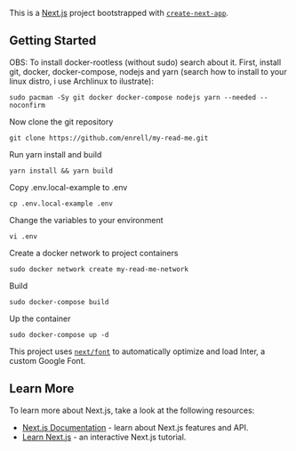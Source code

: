 This is a [Next.js](https://nextjs.org/) project bootstrapped with [`create-next-app`](https://github.com/vercel/next.js/tree/canary/packages/create-next-app).

## Getting Started

OBS: To install docker-rootless (without sudo) search about it.
First, install git, docker, docker-compose, nodejs and yarn (search how to install to your linux distro, i use Archlinux to ilustrate):
````
sudo pacman -Sy git docker docker-compose nodejs yarn --needed --noconfirm
````
Now clone the git repository
````
git clone https://github.com/enrell/my-read-me.git
````
Run yarn install and build
````
yarn install && yarn build
````
Copy .env.local-example to .env
````
cp .env.local-example .env
````
Change the variables to your environment
````
vi .env
````
Create a docker network to project containers
````
sudo docker network create my-read-me-network
````
Build
````
sudo docker-compose build
````
Up the container
````
sudo docker-compose up -d
````


This project uses [`next/font`](https://nextjs.org/docs/basic-features/font-optimization) to automatically optimize and load Inter, a custom Google Font.

## Learn More

To learn more about Next.js, take a look at the following resources:

- [Next.js Documentation](https://nextjs.org/docs) - learn about Next.js features and API.
- [Learn Next.js](https://nextjs.org/learn) - an interactive Next.js tutorial.
